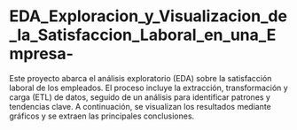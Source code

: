 # EDA_Exploracion_y_Visualizacion_de_la_Satisfaccion_Laboral_en_una_Empresa-
Este proyecto abarca el análisis exploratorio (EDA) sobre la satisfacción laboral de los empleados. El proceso incluye la extracción, transformación y carga (ETL) de datos, seguido de un análisis para identificar patrones y tendencias clave. A continuación, se visualizan los resultados mediante gráficos y se extraen las principales conclusiones.

